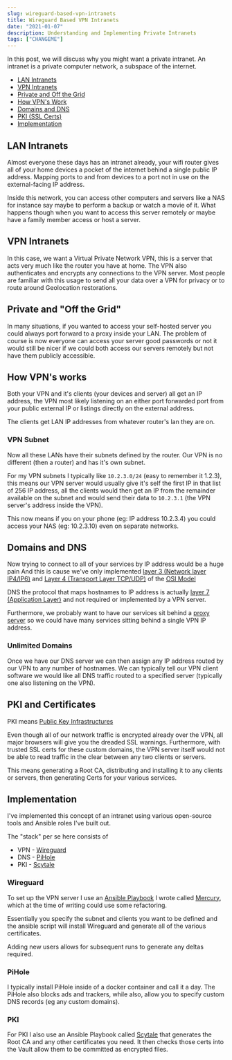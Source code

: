 ```yaml
---
slug: wireguard-based-vpn-intranets
title: Wireguard Based VPN Intranets
date: "2021-01-07"
description: Understanding and Implementing Private Intranets
tags: ["CHANGEME"]
---
```


In this post, we will discuss why you might want a private intranet. An intranet
is a private computer network, a subspace of the internet.

* [LAN Intranets](#lan-intranets)
* [VPN Intranets](#vpn-intranets)
* [Private and Off the Grid](#private-and-off-the-grid)
* [How VPN's Work](#how-vpns-works)
* [Domains and DNS](#domains-and-dns)
* [PKI (SSL Certs)](#pki-and-certificates)
* [Implementation](#implementation)

## LAN Intranets

Almost everyone these days has an intranet already, your wifi router gives all of your home
devices a pocket of the internet behind a single public IP address. Mapping ports to and from
devices to a port not in use on the external-facing IP address.

Inside this network, you can access other computers and servers like a NAS for instance say maybe to perform a backup
or watch a movie of it. What happens though when you want to access this server remotely or maybe have a family
member access or host a server.

## VPN Intranets

In this case, we want a Virtual Private Network VPN, this is a server that acts very much like the router you have at home.
The VPN also authenticates and encrypts any connections to the VPN server. Most people are familiar with this usage
to send all your data over a VPN for privacy or to route around Geolocation restorations.

## Private and "Off the Grid"

In many situations, if you wanted to access your self-hosted server you could always port forward to a proxy inside your LAN.
The problem of course is now everyone can access your server good passwords or not it would still be nicer if
we could both access our servers remotely but not have them publicly accessible.

## How VPN's works

Both your VPN and it's clients (your devices and server) all get an IP address, the VPN most likely listening on an
either port forwarded port from your public external IP or listings directly on the external address.

The clients get LAN IP addresses from whatever router's lan they are on.

### VPN Subnet

Now all these LANs have their subnets defined by the router. Our VPN is no different (then a router) and has it's
own subnet.

For my VPN subnets I typically like `10.2.3.0/24` (easy to remember it 1.2.3), this means our VPN server would usually
give it's self the first IP in that list of 256 IP address, all the clients would then get an IP from the remainder available
on the subnet and would send their data to `10.2.3.1` (the VPN server's address inside the VPN).

This now means if you on your phone (eg: IP address 10.2.3.4) you could access your NAS (eg: 10.2.3.10) even on separate
networks.

## Domains and DNS

Now trying to connect to all of your services by IP address would be a huge pain And this is cause we've only implemented
[layer 3 (Network layer IP4/IP6)](https://en.wikipedia.org/wiki/Network_layer) and [Layer 4 (Transport Layer TCP/UDP)](https://en.wikipedia.org/wiki/Transport_layer) of the [OSI Model](https://en.wikipedia.org/wiki/OSI_model)

DNS the protocol that maps hostnames to IP address is actually [layer 7 (Application Layer)](https://en.wikipedia.org/wiki/Application_layer)
and not required or implemented by a VPN server.

Furthermore, we probably want to have our services sit behind a [proxy server](https://en.wikipedia.org/wiki/Proxy_server)
so we could have many services sitting behind a single VPN IP address.

### Unlimited Domains

Once we have our DNS server we can then assign any IP address routed by our VPN to any number of hostnames. We can typically
tell our VPN client software we would like all DNS traffic routed to a specified server (typically one also listening on the VPN).

## PKI and Certificates

PKI means [Public Key Infrastructures](https://en.wikipedia.org/wiki/Public_key_infrastructure)

Even though all of our network traffic is encrypted already over the VPN, all major browsers will give you the dreaded
SSL warnings. Furthermore, with trusted SSL certs for these custom domains, the VPN server itself would not be able
to read traffic in the clear between any two clients or servers.

This means generating a Root CA, distributing and installing it to any clients or servers, then generating Certs for
your various services.

## Implementation

I've implemented this concept of an intranet using various open-source tools and Ansible roles I've built out.

The "stack" per se here consists of

- VPN - [Wireguard](https://www.wireguard.com/)
- DNS - [PiHole](https://pi-hole.net/)
- PKI - [Scytale](https://github.com/ncrmro/scytale)

### Wireguard

To set up the VPN server I use an [Ansible Playbook](https://docs.ansible.com/ansible/latest/user_guide/playbooks.html)
I wrote called [Mercury](https://github.com/ncrmro/mercury), which at the time of writing could use some refactoring.

Essentially you specify the subnet and clients you want to be defined and the ansible script will install Wireguard and generate
all of the various certificates.

Adding new users allows for subsequent runs to generate any deltas required.

### PiHole

I typically install PiHole inside of a docker container and call it a day. The PiHole also blocks ads and trackers, while
also, allow you to specify custom DNS records (eg any custom domains).

### PKI

For PKI I also use an Ansible Playbook called [Scytale](https://github.com/ncrmro/scytale) that generates the Root CA
and any other certificates you need. It then checks those certs into the Vault allow them to be committed as encrypted files.
